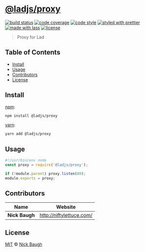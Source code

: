 # [**@ladjs/proxy**](https://github.com/ladjs/proxy)

[![build status](https://img.shields.io/travis/ladjs/proxy.svg)](https://travis-ci.org/ladjs/proxy)
[![code coverage](https://img.shields.io/codecov/c/github/ladjs/proxy.svg)](https://codecov.io/gh/ladjs/proxy)
[![code style](https://img.shields.io/badge/code_style-XO-5ed9c7.svg)](https://github.com/sindresorhus/xo)
[![styled with prettier](https://img.shields.io/badge/styled_with-prettier-ff69b4.svg)](https://github.com/prettier/prettier)
[![made with lass](https://img.shields.io/badge/made_with-lass-95CC28.svg)](https://lass.js.org)
[![license](https://img.shields.io/github/license/ladjs/proxy.svg)](LICENSE)

> Proxy for Lad


## Table of Contents

* [Install](#install)
* [Usage](#usage)
* [Contributors](#contributors)
* [License](#license)


## Install

[npm][]:

```sh
npm install @ladjs/proxy
```

[yarn][]:

```sh
yarn add @ladjs/proxy
```


## Usage

```js
#!/usr/bin/env node
const proxy = require('@ladjs/proxy');

if (!module.parent) proxy.listen(80);
module.exports = proxy;
```


## Contributors

| Name           | Website                    |
| -------------- | -------------------------- |
| **Nick Baugh** | <http://niftylettuce.com/> |


## License

[MIT](LICENSE) © [Nick Baugh](http://niftylettuce.com/)


## 

[npm]: https://www.npmjs.com/

[yarn]: https://yarnpkg.com/
